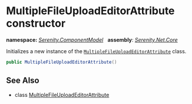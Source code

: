 # MultipleFileUploadEditorAttribute constructor
**namespace:** *[Serenity.ComponentModel](../../README.md#serenity.componentmodel-namespace)*   **assembly**: *[Serenity.Net.Core](../../README.md)*

Initializes a new instance of the [`MultipleFileUploadEditorAttribute`](../MultipleFileUploadEditorAttribute.md) class.

```csharp
public MultipleFileUploadEditorAttribute()
```

## See Also

* class [MultipleFileUploadEditorAttribute](../MultipleFileUploadEditorAttribute.md)